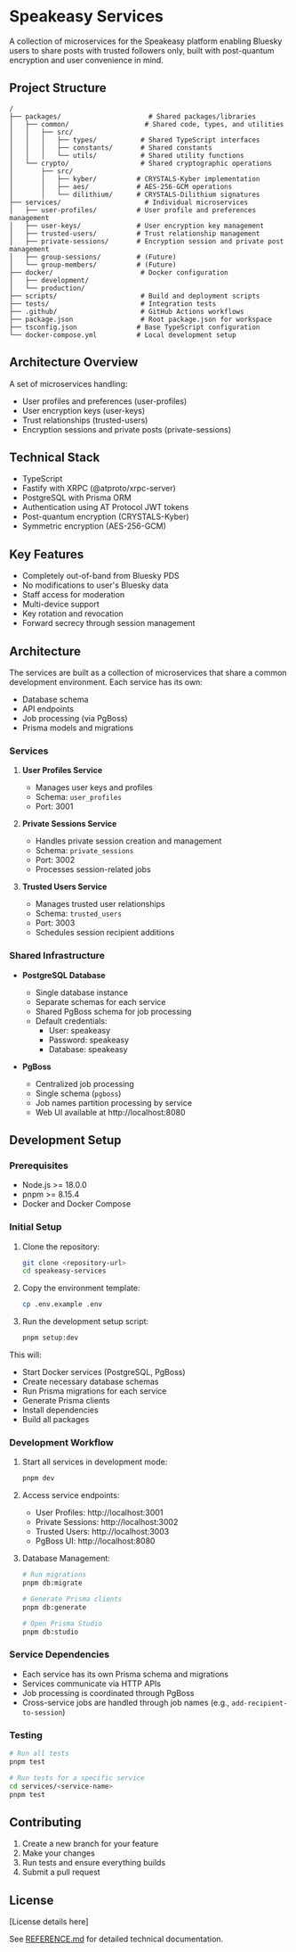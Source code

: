 # Speakeasy Services

A collection of microservices for the Speakeasy platform enabling Bluesky users to share posts with trusted followers only, built with post-quantum encryption and user convenience in mind.

## Project Structure

```
/
├── packages/                      # Shared packages/libraries
│   ├── common/                   # Shared code, types, and utilities
│   │   ├── src/
│   │   │   ├── types/           # Shared TypeScript interfaces
│   │   │   ├── constants/       # Shared constants
│   │   │   └── utils/           # Shared utility functions
│   └── crypto/                  # Shared cryptographic operations
│       ├── src/
│       │   ├── kyber/          # CRYSTALS-Kyber implementation
│       │   ├── aes/            # AES-256-GCM operations
│       │   └── dilithium/      # CRYSTALS-Dilithium signatures
├── services/                     # Individual microservices
│   ├── user-profiles/          # User profile and preferences management
│   ├── user-keys/              # User encryption key management
│   ├── trusted-users/          # Trust relationship management
│   ├── private-sessions/       # Encryption session and private post management
│   ├── group-sessions/         # (Future)
│   └── group-members/          # (Future)
├── docker/                      # Docker configuration
│   ├── development/
│   └── production/
├── scripts/                     # Build and deployment scripts
├── tests/                       # Integration tests
├── .github/                     # GitHub Actions workflows
├── package.json                 # Root package.json for workspace
├── tsconfig.json               # Base TypeScript configuration
└── docker-compose.yml          # Local development setup
```

## Architecture Overview

A set of microservices handling:

- User profiles and preferences (user-profiles)
- User encryption keys (user-keys)
- Trust relationships (trusted-users)
- Encryption sessions and private posts (private-sessions)

## Technical Stack

- TypeScript
- Fastify with XRPC (@atproto/xrpc-server)
- PostgreSQL with Prisma ORM
- Authentication using AT Protocol JWT tokens
- Post-quantum encryption (CRYSTALS-Kyber)
- Symmetric encryption (AES-256-GCM)

## Key Features

- Completely out-of-band from Bluesky PDS
- No modifications to user's Bluesky data
- Staff access for moderation
- Multi-device support
- Key rotation and revocation
- Forward secrecy through session management

## Architecture

The services are built as a collection of microservices that share a common development environment. Each service has its own:

- Database schema
- API endpoints
- Job processing (via PgBoss)
- Prisma models and migrations

### Services

1. **User Profiles Service**

   - Manages user keys and profiles
   - Schema: `user_profiles`
   - Port: 3001

2. **Private Sessions Service**

   - Handles private session creation and management
   - Schema: `private_sessions`
   - Port: 3002
   - Processes session-related jobs

3. **Trusted Users Service**
   - Manages trusted user relationships
   - Schema: `trusted_users`
   - Port: 3003
   - Schedules session recipient additions

### Shared Infrastructure

- **PostgreSQL Database**

  - Single database instance
  - Separate schemas for each service
  - Shared PgBoss schema for job processing
  - Default credentials:
    - User: speakeasy
    - Password: speakeasy
    - Database: speakeasy

- **PgBoss**
  - Centralized job processing
  - Single schema (`pgboss`)
  - Job names partition processing by service
  - Web UI available at http://localhost:8080

## Development Setup

### Prerequisites

- Node.js >= 18.0.0
- pnpm >= 8.15.4
- Docker and Docker Compose

### Initial Setup

1. Clone the repository:

   ```bash
   git clone <repository-url>
   cd speakeasy-services
   ```

2. Copy the environment template:

   ```bash
   cp .env.example .env
   ```

3. Run the development setup script:
   ```bash
   pnpm setup:dev
   ```

This will:

- Start Docker services (PostgreSQL, PgBoss)
- Create necessary database schemas
- Run Prisma migrations for each service
- Generate Prisma clients
- Install dependencies
- Build all packages

### Development Workflow

1. Start all services in development mode:

   ```bash
   pnpm dev
   ```

2. Access service endpoints:

   - User Profiles: http://localhost:3001
   - Private Sessions: http://localhost:3002
   - Trusted Users: http://localhost:3003
   - PgBoss UI: http://localhost:8080

3. Database Management:

   ```bash
   # Run migrations
   pnpm db:migrate

   # Generate Prisma clients
   pnpm db:generate

   # Open Prisma Studio
   pnpm db:studio
   ```

### Service Dependencies

- Each service has its own Prisma schema and migrations
- Services communicate via HTTP APIs
- Job processing is coordinated through PgBoss
- Cross-service jobs are handled through job names (e.g., `add-recipient-to-session`)

### Testing

```bash
# Run all tests
pnpm test

# Run tests for a specific service
cd services/<service-name>
pnpm test
```

## Contributing

1. Create a new branch for your feature
2. Make your changes
3. Run tests and ensure everything builds
4. Submit a pull request

## License

[License details here]

See [REFERENCE.md](REFERENCE.md) for detailed technical documentation.
